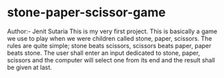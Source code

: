 # stone-paper-scissor-game
Author:- Jenit Sutaria
This is my very first project.
This is basically a game we use to play when we were children called stone, paper, scissors.
The rules are quite simple; stone beats scissors, scissors beats paper, paper beats stone.
The user shall enter an input dedicated to stone, paper, scissors and the computer will select one from its end and the result shall be given at last.
